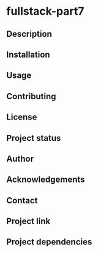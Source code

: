 # fullstack-part7

## Description

## Installation

## Usage

## Contributing

## License

## Project status

## Author

## Acknowledgements

## Contact

## Project link

## Project dependencies

